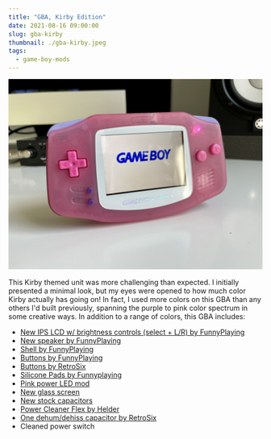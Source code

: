 ```yaml
---
title: "GBA, Kirby Edition"
date: 2021-08-16 09:00:00
slug: gba-kirby
thumbnail: ./gba-kirby.jpeg
tags:
  - game-boy-mods
---
```


![GBA, Kirby Edition](gba-kirby.jpeg)

This Kirby themed unit  was more challenging than expected. I initially presented a minimal look, but my eyes were opened to how much color Kirby actually has going on! In fact, I used more colors on this GBA than any others I'd built previously, spanning the purple to pink color spectrum in some creative ways. In addition to a range of colors, this GBA includes:

- [New IPS LCD w/ brightness controls (select + L/R) by FunnyPlaying](https://funnyplaying.com/collections/product/products/gba)
- [New speaker by FunnyPlaying](https://funnyplaying.com/collections/product/products/clear-gba-speaker)
- [Shell by FunnyPlaying](https://funnyplaying.com/collections/product/products/mirror-clear-coustom-shell-for-gba)
- [Buttons by FunnyPlaying](https://funnyplaying.com/collections/product/products/agb-custom-buttons)
- [Buttons by RetroSix](https://handheldlegend.com/products/game-boy-advance-prestige-buttons-1)
- [Silicone Pads by Funnyplaying](https://funnyplaying.com/collections/product/products/replacement-silicone-pads-for-gameboy-advance)
- [Pink power LED mod](https://lighthouseleds.com/catalogsearch/result/?q=0603+SMD)
- [New glass screen](https://funnyplaying.com/collections/product/products/centering-lens-for-ips-lcd-gameboy-advance)
- [New stock capacitors](https://console5.com/store/game-boy-advance-smd-cap-kit-gba.html)
- [Power Cleaner Flex by Helder](https://heldergametech.com/shop/gba/gba-power-cleaner-flex-pcb/)
- [One dehum/dehiss capacitor by RetroSix](https://retrosix.co.uk/Dehum-Dehiss-Kit-Game-Boy-Advance-p217244008)
- Cleaned power switch
